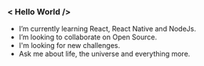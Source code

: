 ### < Hello World />

-  I’m currently learning React, React Native and NodeJs.
-  I’m looking to collaborate on Open Source.
-  I'm looking for new challenges.
-  Ask me about life, the universe and everything more.


